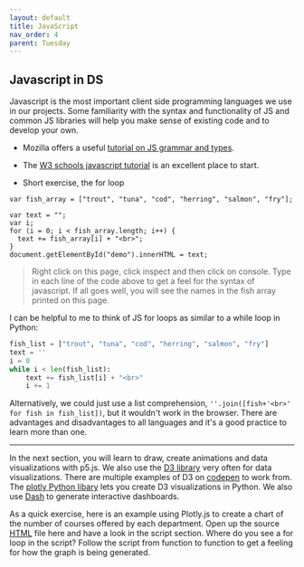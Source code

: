 ```yaml
---
layout: default
title: JavaScript
nav_order: 4
parent: Tuesday
---
```


## Javascript in DS
Javascript is the most important client side programming languages we use in our projects.  Some familiarity with the syntax and functionality of JS and common JS libraries will help you make sense of existing code and to develop your own. 
- Mozilla offers a useful [tutorial on JS grammar and types](https://developer.mozilla.org/en-US/docs/Web/JavaScript/Guide/Grammar_and_types).
- The [W3 schools javascript tutorial](https://www.w3schools.com/js/) is an excellent place to start.

- Short exercise, the for loop   

```
var fish_array = ["trout", "tuna", "cod", "herring", "salmon", "fry"];

var text = "";
var i;
for (i = 0; i < fish_array.length; i++) {
  text += fish_array[i] + "<br>";
}
document.getElementById("demo").innerHTML = text;
```  

> Right click on this page, click inspect and then click on console.  Type in each line of the code above to get a feel for the syntax of javascript.  If all goes well, you will see the names in the fish array printed on this page. 
<p id="demo"></p>

I can be helpful to me to think of JS for loops as similar to a while loop in Python:

```python 
fish_list = ["trout", "tuna", "cod", "herring", "salmon", "fry"]
text = ''
i = 0
while i < len(fish_list):
    text += fish_list[i] + "<br>"
    i += 1
```  

Alternatively, we could just use a list comprehension, `''.join([fish+'<br>' for fish in fish_list])`, but it wouldn't work in the browser.  There are advantages and disadvantages to all languages and it's a good practice to learn more than one.  

---
In the next section, you will learn to draw, create animations and data visualizations with p5.js. We also use the [D3 library](https://d3js.org/) very often for data visualizations. There are multiple examples of D3 on [codepen](https://codepen.io/tag/d3/) to work from.  The [plotly Python libary](https://plot.ly/python/) lets you create D3 visualizations in Python.  We also use [Dash](https://dash.plot.ly/) to generate interactive dashboards.    

As a quick exercise, here is an example using Plotly.js to create a chart of the number of courses offered by each department. 
Open up the source [HTML](https://raw.githubusercontent.com/HCDigitalScholarship/summer-django/master/courses_by_department.html) file here and have a look in the script section.  Where do you see a for loop in the script?  Follow the script from function to function to get a feeling for how the graph is being generated. 


  <!-- Plotly.js -->
   <script src="https://cdn.plot.ly/plotly-latest.min.js"></script>

  <div id="myDiv" style="width: 100%; height: 700px;"><!-- Plotly chart will be drawn inside this DIV --></div>
  <script>
function makeplot() {
 	Plotly.d3.csv("https://raw.githubusercontent.com/HCDigitalScholarship/summer-django/master/department_counts.csv", function(data){ processData(data) } );

};
	
function processData(allRows) {

	console.log(allRows);
	var x = [], y = [], standard_deviation = [];

	for (var i=0; i<allRows.length; i++) {
		row = allRows[i];
		x.push( row['department'] );
		y.push( row['count'] );
	}
	console.log( 'X',x, 'Y',y, 'SD',standard_deviation );
	makePlotly( x, y, standard_deviation );
}

function makePlotly( x, y, standard_deviation ){
	var plotDiv = document.getElementById("plot");
	var traces = [{
		x: x, 
		y: y
	}];

	Plotly.newPlot('myDiv', traces, 
		{title: 'Number of Classes offered in Fall 2019 by Department'});
};
  makeplot();  
  </script>
